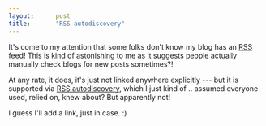 ```yaml
---
layout:      post
title:       "RSS autodiscovery"
---
```


It's come to my attention that some folks don't know my blog has an [RSS feed]!
This is kind of astonishing to me as it suggests people actually manually check
blogs for new posts sometimes?!

At any rate, it does, it's just not linked anywhere explicitly --- but it is
supported via [RSS autodiscovery], which I just kind of .. assumed everyone
used, relied on, knew about? But apparently not!

I guess I'll add a link, just in case. :)

[RSS feed]: https://kivikakk.ee/atom.xml
[RSS autodiscovery]: https://dri.es/rss-auto-discovery
